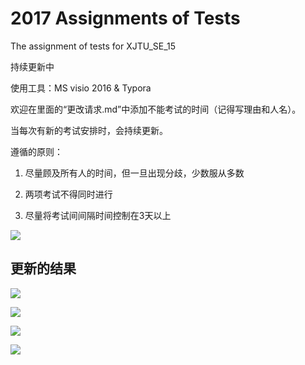 # 2017 Assignments of Tests
The assignment of tests for XJTU_SE_15

持续更新中

使用工具：MS visio 2016 & Typora

欢迎在里面的“更改请求.md”中添加不能考试的时间（记得写理由和人名）。

当每次有新的考试安排时，会持续更新。

遵循的原则：

1. 尽量顾及所有人的时间，但一旦出现分歧，少数服从多数

2. 两项考试不得同时进行

3. 尽量将考试间间隔时间控制在3天以上

![](https://raw.githubusercontent.com/samonysh/2017-Assignments-of-Tests/master/%E8%80%83%E8%AF%95%E5%AE%89%E6%8E%9201.jpg)

## 更新的结果
![](https://raw.githubusercontent.com/samonysh/2017-Assignments-of-Tests/master/生命科学基础.jpg)

![](https://raw.githubusercontent.com/samonysh/2017-Assignments-of-Tests/master/嵌入式.png)

![](https://raw.githubusercontent.com/samonysh/2017-Assignments-of-Tests/master/算法.png)

![](https://raw.githubusercontent.com/samonysh/2017-Assignments-of-Tests/master/1718周.png)





